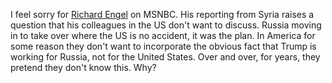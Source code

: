 I feel sorry for <a href="https://en.wikipedia.org/wiki/Richard_Engel">Richard Engel</a> on MSNBC. His reporting from Syria raises a question that his colleagues in the US don't want to discuss. Russia moving in to take over where the US is no accident, it was the plan. In America for some reason they don't want to incorporate the obvious fact that Trump is working for Russia, not for the United States. Over and over, for years, they pretend they don't know this. Why?
